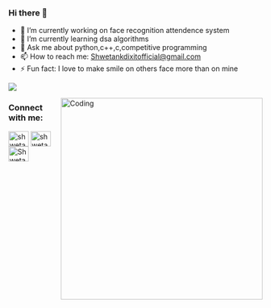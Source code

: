 ### Hi there 👋



- 🔭 I’m currently working on face recognition attendence system
- 🌱 I’m currently learning dsa algorithms
- 💬 Ask me about python,c++,c,competitive programming
- 📫 How to reach me: Shwetankdixitofficial@gmail.com 
- ⚡ Fun fact: I love to make smile on others face more than on mine 

![](https://komarev.com/ghpvc/?username=Shwetank2101&color=brightgreen&style=flat-square&label=PROFILE+VIEWS)


<img align="right" alt="Coding" width="400" src="https://cdn.dribbble.com/users/2646423/screenshots/5507196/computer.gif">


<h3 align="left">Connect with me:</h3>
<p align="left">
<a href="https://www.linkedin.com/in/shwetank-dixit-132426190/" target="blank"><img align="center" src="https://cdn.jsdelivr.net/npm/simple-icons@3.0.1/icons/linkedin.svg" alt="shwetank-dixit-132426190" height="30" width="40" /></a>
<a href="https://www.quora.com/profile/Shwetank-Dixit-4" target="blank"><img align="center" src="https://upload.wikimedia.org/wikipedia/commons/9/91/Quora_logo_2015.svg" alt="shwetank-dixit" height="30" width="40" /></a>
<a href="https://twitter.com/ShwetankDixit1" target="blank"><img align="center" src="https://cdn.jsdelivr.net/npm/simple-icons@3.0.1/icons/twitter.svg" alt="ShwetankDixit1" height="30" width="40" /></a>


